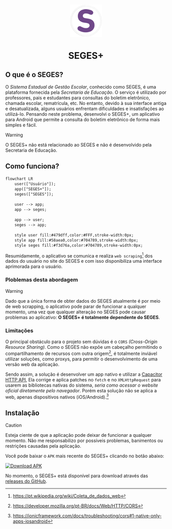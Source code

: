 <div align="center">
  <img src="./assets/icon-foreground.png" alt="SEGES+" width="100" />
  <h1>SEGES+</h1>
</div>

## O que é o SEGES?

O _Sistema Estadual de Gestão Escolar_, conhecido como SEGES, é uma plataforma fornecida pela _Secretaria de Educação_. O serviço é utilizado por professores, pais e estudantes para consultas do boletim eletrônico, chamada escolar, rematrícula, etc. No entanto, devido à sua interface antiga e desatualizada, alguns usuários enfrentam dificuldades e insatisfações ao utilizá-lo. Pensando neste problema, desenvolvi o SEGES+, um aplicativo para Android que permite a consulta do boletim eletrônico de forma mais simples e fácil.

> [!WARNING]
> O SEGES+ não está relacionado ao SEGES e não é desenvolvido pela Secretaria de Educação.

## Como funciona?

```mermaid
flowchart LR
    user(["Usuário"]);
    app(["SEGES+"]);
    seges(["SEGES"]);

    user --> app;
    app --> seges;

    app --> user;
    seges --> app;

    style user fill:#479dff,color:#FFF,stroke-width:0px;
    style app fill:#58aea0,color:#704789,stroke-width:0px;
    style seges fill:#f3d76a,color:#704789,stroke-width:0px;
```

Resumidamente, o aplicativo se comunica e realiza `web scraping`[^1] dos dados do usuário no site do SEGES e com isso disponibiliza uma interface aprimorada para o usuário.

### Ploblemas desta abordagem

> [!WARNING]
> Dado que a única forma de obter dados do SEGES atualmente é por meio de web scrapping, o aplicativo pode parar de funcionar a qualquer momento, uma vez que qualquer alteração no SEGES pode causar problemas ao aplicativo: **O SEGES+ é totalmente dependente do SEGES**.

### Limitações

O principal obstáculo para o projeto sem dúvidas é o `CORS` _(Cross-Origin Resource Sharing)_. Como o SEGES não expõe um cabeçalho permitindo o compartilhamento de recursos com outra origem[^2], é totalmente inviável utilizar soluções, como proxys, para permitir o desenvolvimento de uma versão web da aplicação.

Sendo assim, a solução é desenvolver um app nativo e utilizar a [Capacitor HTTP API](https://capacitorjs.com/docs/apis/http/), Ela corrige e aplica patches no `fetch` e no `XMLHttpRequest` para usarem as bibliotecas nativas do sistema, _seria como acessar o website oficial diretamente pelo navegador_. Porém esta solução não se aplica a web, apenas dispositivos nativos (iOS/Android).[^3]

## Instalação

> [!CAUTION]
> Esteja ciente de que a aplicação pode deixar de funcionar a qualquer momento. Não me responsabilizo por possíveis problemas, banimentos ou restrições causadas pela aplicação.

Você pode baixar o `APK` mais recente do SEGES+ clicando no botão abaixo:

<a href="https://github.com/Lobooooooo14/SEGES-plus/releases/latest/download/SEGES+.apk">
  <img src="https://github.com/Lobooooooo14/SEGES-plus/assets/88998991/f1fbe840-8e05-47ae-859c-f1f99f85fbca" alt="Download APK" width="200">
</a>

No momento, o SEGES+ está disponível para download através das [releases do GitHub](https://github.com/Lobooooooo14/SEGES-plus/releases).

[^1]: https://pt.wikipedia.org/wiki/Coleta_de_dados_web
[^2]: https://developer.mozilla.org/pt-BR/docs/Web/HTTP/CORS
[^3]: https://ionicframework.com/docs/troubleshooting/cors#1-native-only-apps-iosandroid
